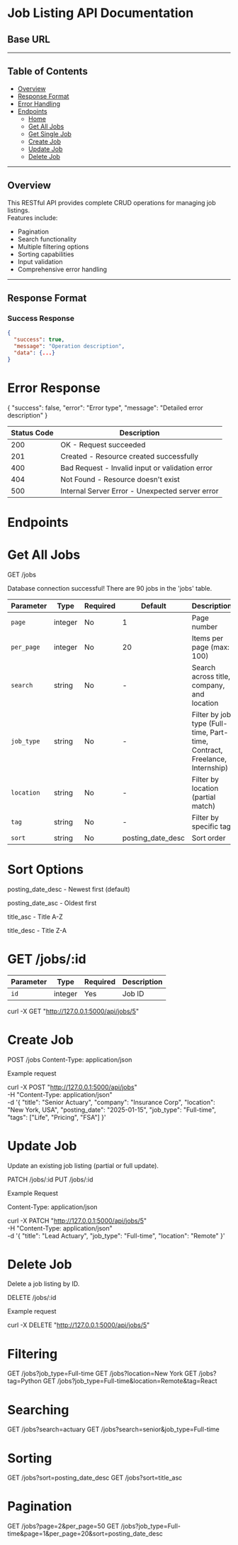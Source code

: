 # Job Listing API Documentation

## Base URL

---

## Table of Contents
- [Overview](#overview)
- [Response Format](#response-format)
- [Error Handling](#error-handling)
- [Endpoints](#endpoints)
  - [Home](#home)
  - [Get All Jobs](#get-all-jobs)
  - [Get Single Job](#get-single-job)
  - [Create Job](#create-job)
  - [Update Job](#update-job)
  - [Delete Job](#delete-job)


---

## Overview
This RESTful API provides complete CRUD operations for managing job listings.  
Features include:
- Pagination
- Search functionality
- Multiple filtering options
- Sorting capabilities
- Input validation
- Comprehensive error handling

---

## Response Format

### Success Response
```json
{
  "success": true,
  "message": "Operation description",
  "data": {...} 
}
```

# Error Response

{
  "success": false,
  "error": "Error type",
  "message": "Detailed error description"
}

| Status Code | Description                                     |
| ----------- | ----------------------------------------------- |
| 200         | OK - Request succeeded                          |
| 201         | Created - Resource created successfully         |
| 400         | Bad Request - Invalid input or validation error |
| 404         | Not Found - Resource doesn't exist              |
| 500         | Internal Server Error - Unexpected server error |


# Endpoints

# Get All Jobs

GET /jobs

Database connection successful! There are 90 jobs in the 'jobs' table.

| Parameter  | Type    | Required | Default           | Description                                                                |
| ---------- | ------- | -------- | ----------------- | -------------------------------------------------------------------------- |
| `page`     | integer | No       | 1                 | Page number                                                                |
| `per_page` | integer | No       | 20                | Items per page (max: 100)                                                  |
| `search`   | string  | No       | -                 | Search across title, company, and location                                 |
| `job_type` | string  | No       | -                 | Filter by job type (Full-time, Part-time, Contract, Freelance, Internship) |
| `location` | string  | No       | -                 | Filter by location (partial match)                                         |
| `tag`      | string  | No       | -                 | Filter by specific tag                                                     |
| `sort`     | string  | No       | posting_date_desc | Sort order                                                                 |


# Sort Options

posting_date_desc - Newest first (default)

posting_date_asc - Oldest first

title_asc - Title A-Z

title_desc - Title Z-A

# GET /jobs/:id

| Parameter | Type    | Required | Description |
| --------- | ------- | -------- | ----------- |
| `id`      | integer | Yes      | Job ID      |

curl -X GET "http://127.0.0.1:5000/api/jobs/5"

# Create Job

POST /jobs
Content-Type: application/json

Example request

curl -X POST "http://127.0.0.1:5000/api/jobs" \
  -H "Content-Type: application/json" \
  -d '{
    "title": "Senior Actuary",
    "company": "Insurance Corp",
    "location": "New York, USA",
    "posting_date": "2025-01-15",
    "job_type": "Full-time",
    "tags": ["Life", "Pricing", "FSA"]
  }'


# Update Job

Update an existing job listing (partial or full update).

PATCH /jobs/:id
PUT /jobs/:id

Example Request

Content-Type: application/json

curl -X PATCH "http://127.0.0.1:5000/api/jobs/5" \
  -H "Content-Type: application/json" \
  -d '{
    "title": "Lead Actuary",
    "job_type": "Full-time",
    "location": "Remote"
  }'

# Delete Job

Delete a job listing by ID.

DELETE /jobs/:id

Example request

curl -X DELETE "http://127.0.0.1:5000/api/jobs/5"


# Filtering
GET /jobs?job_type=Full-time
GET /jobs?location=New York
GET /jobs?tag=Python
GET /jobs?job_type=Full-time&location=Remote&tag=React

# Searching
GET /jobs?search=actuary
GET /jobs?search=senior&job_type=Full-time

# Sorting
GET /jobs?sort=posting_date_desc
GET /jobs?sort=title_asc

# Pagination
GET /jobs?page=2&per_page=50
GET /jobs?job_type=Full-time&page=1&per_page=20&sort=posting_date_desc
